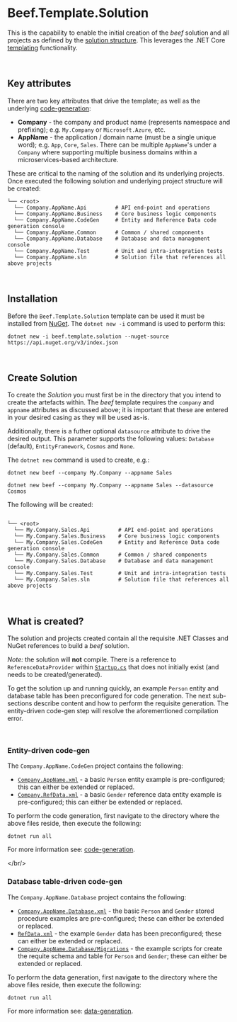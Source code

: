 ﻿# Beef.Template.Solution

This is the capability to enable the initial creation of the _beef_ solution and all projects as defined by the [solution structure](../../docs/Solution-Structure.md). This leverages the .NET Core [templating](https://docs.microsoft.com/en-au/dotnet/core/tools/custom-templates) functionality.

<br/>

## Key attributes

There are two key attributes that drive the template; as well as the underlying [code-generation](../../tools/Beef.CodeGen.Core/README.md):
- **Company** - the company and product name (represents namespace and prefixing); e.g. `My.Company` or `Microsoft.Azure`, etc.
- **AppName** - the application / domain name (must be a single unique word); e.g. `App`, `Core`, `Sales`. There can be multiple `AppName`'s under a `Company` where supporting multiple business domains within a microservices-based architecture.

These are critical to the naming of the solution and its underlying projects. Once executed the following solution and underlying project structure will be created:

```
└── <root>
  └── Company.AppName.Api         # API end-point and operations
  └── Company.AppName.Business    # Core business logic components
  └── Company.AppName.CodeGen     # Entity and Reference Data code generation console
  └── Company.AppName.Common      # Common / shared components
  └── Company.AppName.Database    # Database and data management console
  └── Company.AppName.Test        # Unit and intra-integration tests
  └── Company.AppName.sln         # Solution file that references all above projects
```

<br/>

## Installation

Before the `Beef.Template.Solution` template can be used it must be installed from [NuGet](https://www.nuget.org/packages/Beef.Template.Solution/). The `dotnet new -i` command is used to perform this:

```
dotnet new -i beef.template.solution --nuget-source https://api.nuget.org/v3/index.json
```

<br/>

## Create Solution

To create the _Solution_ you must first be in the directory that you intend to create the artefacts within. The _beef_ template requires the `company` and `appname` attributes as discussed above; it is important that these are entered in your desired casing as they will be used as-is. 

Additionally, there is a futher optional `datasource` attribute to drive the desired output. This parameter supports the following values: `Database` (default), `EntityFramework`, `Cosmos` and `None`.

The `dotnet new` command is used to create, e.g.:

```
dotnet new beef --company My.Company --appname Sales

dotnet new beef --company My.Company --appname Sales --datasource Cosmos
```

 The following will be created:

```

└── <root>
  └── My.Company.Sales.Api         # API end-point and operations
  └── My.Company.Sales.Business    # Core business logic components
  └── My.Company.Sales.CodeGen     # Entity and Reference Data code generation console
  └── My.Company.Sales.Common      # Common / shared components
  └── My.Company.Sales.Database    # Database and data management console
  └── My.Company.Sales.Test        # Unit and intra-integration tests
  └── My.Company.Sales.sln         # Solution file that references all above projects
```

<br/>

## What is created?

The solution and projects created contain all the requisite .NET Classes and NuGet references to build a _beef_ solution.

_Note:_ the solution will **not** compile. There is a reference to `ReferenceDataProvider` within [`Startup.cs`](./content/Company.AppName.Api/Startup.cs) that does not initially exist (and needs to be created/generated).

To get the solution up and running quickly, an example `Person` entity and database table has been preconfigured for code generation. The next sub-sections describe content and how to perform the requisite generation. The entity-driven code-gen step will resolve the aforementioned compilation error.

<br/>

### Entity-driven code-gen

The `Company.AppName.CodeGen` project contains the following:
- [`Company.AppName.xml`](./content/Company.AppName.CodeGen/Company.AppName.xml) - a basic `Person` entity example is pre-configured; this can either be extended or replaced.
- [`Company.RefData.xml`](./content/Company.AppName.CodeGen/Company.RefData.xml) - a basic `Gender` reference data entity example is pre-configured; this can either be extended or replaced.

To perform the code generation, first navigate to the directory where the above files reside, then execute the following:

```
dotnet run all
``` 

For more information see: [code-generation](../../tools/Beef.CodeGen.Core/README.md).

</br/>

### Database table-driven code-gen

The `Company.AppName.Database` project contains the following:
- [`Company.AppName.Database.xml`](./content/Company.AppName.Database/Company.AppName.Database.xml) - the basic `Person` and `Gender` stored procedure examples are pre-configured; these can either be extended or replaced.
- [`RefData.xml`](./content/Company.AppName.Database/Data/RefData.yaml) - the example `Gender` data has been preconfigured; these can either be extended or replaced.
- [`Company.AppName.Database/Migrations`](./content/Company.AppName.Database/Migrations) - the example scripts for create the requite schema and table for `Person` and `Gender`; these can either be extended or replaced.

To perform the data generation, first navigate to the directory where the above files reside, then execute the following:

```
dotnet run all
``` 

For more information see: [data-generation](../../tools/Beef.Database.Core/README.md).
